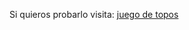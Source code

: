 Si quieros probarlo visita: [juego de topos]([https://link-url-here.org](https://asmodeo1.github.io/juego_topos/))
